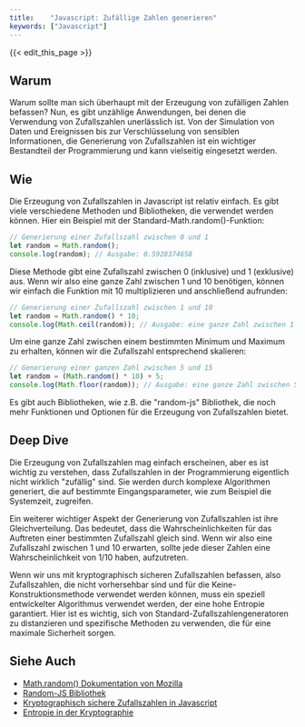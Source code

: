 ```yaml
---
title:    "Javascript: Zufällige Zahlen generieren"
keywords: ["Javascript"]
---
```


{{< edit_this_page >}}

## Warum

Warum sollte man sich überhaupt mit der Erzeugung von zufälligen Zahlen befassen? Nun, es gibt unzählige Anwendungen, bei denen die Verwendung von Zufallszahlen unerlässlich ist. Von der Simulation von Daten und Ereignissen bis zur Verschlüsselung von sensiblen Informationen, die Generierung von Zufallszahlen ist ein wichtiger Bestandteil der Programmierung und kann vielseitig eingesetzt werden.

## Wie

Die Erzeugung von Zufallszahlen in Javascript ist relativ einfach. Es gibt viele verschiedene Methoden und Bibliotheken, die verwendet werden können. Hier ein Beispiel mit der Standard-Math.random()-Funktion:

```Javascript
// Generierung einer Zufallszahl zwischen 0 und 1
let random = Math.random();
console.log(random); // Ausgabe: 0.5928374658
```

Diese Methode gibt eine Zufallszahl zwischen 0 (inklusive) und 1 (exklusive) aus. Wenn wir also eine ganze Zahl zwischen 1 und 10 benötigen, können wir einfach die Funktion mit 10 multiplizieren und anschließend aufrunden:

```Javascript
// Generierung einer Zufallszahl zwischen 1 und 10
let random = Math.random() * 10;
console.log(Math.ceil(random)); // Ausgabe: eine ganze Zahl zwischen 1 und 10, z.B. 7
```

Um eine ganze Zahl zwischen einem bestimmten Minimum und Maximum zu erhalten, können wir die Zufallszahl entsprechend skalieren:

```Javascript
// Generierung einer ganzen Zahl zwischen 5 und 15
let random = (Math.random() * 10) + 5;
console.log(Math.floor(random)); // Ausgabe: eine ganze Zahl zwischen 5 und 15, z.B. 11
```

Es gibt auch Bibliotheken, wie z.B. die "random-js" Bibliothek, die noch mehr Funktionen und Optionen für die Erzeugung von Zufallszahlen bietet.

## Deep Dive

Die Erzeugung von Zufallszahlen mag einfach erscheinen, aber es ist wichtig zu verstehen, dass Zufallszahlen in der Programmierung eigentlich nicht wirklich "zufällig" sind. Sie werden durch komplexe Algorithmen generiert, die auf bestimmte Eingangsparameter, wie zum Beispiel die Systemzeit, zugreifen.

Ein weiterer wichtiger Aspekt der Generierung von Zufallszahlen ist ihre Gleichverteilung. Das bedeutet, dass die Wahrscheinlichkeiten für das Auftreten einer bestimmten Zufallszahl gleich sind. Wenn wir also eine Zufallszahl zwischen 1 und 10 erwarten, sollte jede dieser Zahlen eine Wahrscheinlichkeit von 1/10 haben, aufzutreten.

Wenn wir uns mit kryptographisch sicheren Zufallszahlen befassen, also Zufallszahlen, die nicht vorhersehbar sind und für die Keine-Konstruktionsmethode verwendet werden können, muss ein speziell entwickelter Algorithmus verwendet werden, der eine hohe Entropie garantiert. Hier ist es wichtig, sich von Standard-Zufallszahlengeneratoren zu distanzieren und spezifische Methoden zu verwenden, die für eine maximale Sicherheit sorgen.

## Siehe Auch

- [Math.random() Dokumentation von Mozilla](https://developer.mozilla.org/de/docs/Web/JavaScript/Reference/Global_Objects/Math/random)
- [Random-JS Bibliothek](https://www.npmjs.com/package/random-js)
- [Kryptographisch sichere Zufallszahlen in Javascript](https://stackoverflow.com/questions/424292/seedable-javascript-random-number-generator)
- [Entropie in der Kryptographie](https://de.wikipedia.org/wiki/Entropie_(Kryptographie))